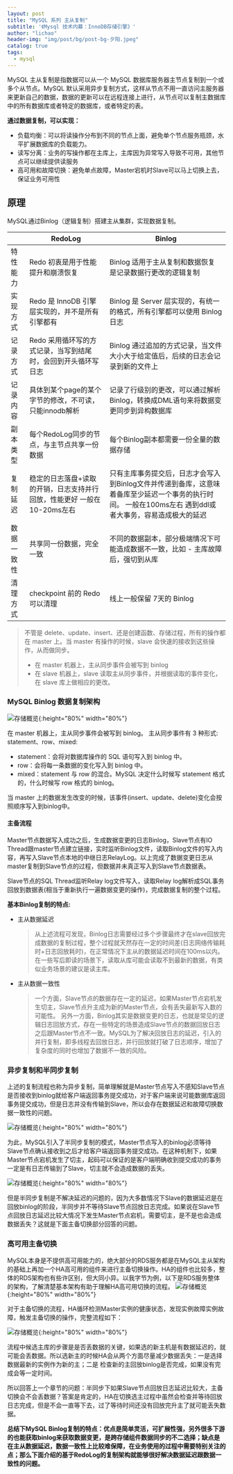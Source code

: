 ```yaml
---
layout: post
title: "MySQL 系列 主从复制"
subtitle: '《Mysql 技术内幕：InnoDB存储引擎》'
author: "lichao"
header-img: "img/post/bg/post-bg-夕阳.jpeg"
catalog: true
tags:
  - mysql
---
```


MySQL 主从复制是指数据可以从一个 MySQL 数据库服务器主节点复制到一个或多个从节点。MySQL 默认采用异步复制方式，这样从节点不用一直访问主服务器来更新自己的数据，数据的更新可以在远程连接上进行，从节点可以复制主数据库中的所有数据库或者特定的数据库，或者特定的表。

**通过数据复制，可以实现：**

- 负载均衡：可以将读操作分布到不同的节点上面，避免单个节点服务瓶颈，水平扩展数据库的负载能力。
- 读写分离：业务的写操作都在主库上，主库因为异常写入导致不可用，其他节点可以继续提供读服务
- 高可用和故障切换：避免单点故障，Master宕机时Slave可以马上切换上去，保证业务可用性

## 原理

MySQL通过Binlog（逻辑复制）搭建主从集群，实现数据复制。

|  | RedoLog | Binlog |
| --- | --- | --- |
| 特性能力  | Redo 初衷是用于性能提升和崩溃恢复 | Binlog 适用于主从复制和数据恢复 是记录数据行更改的逻辑复制 |
| 实现方式 | Redo 是 InnoDB 引擎层实现的，并不是所有引擎都有 | Binlog 是 Server 层实现的，有统一的格式，所有引擎都可以使用 Binlog 日志 |
| 记录方式 | Redo 采用循环写的方式记录，当写到结尾时，会回到开头循环写日志 | Binlog 通过追加的方式记录，当文件大小大于给定值后，后续的日志会记录到新的文件上 |
| 记录内容 | 具体到某个page的某个字节的修改，不可读，只能innodb解析 | 记录了行级别的更改，可以通过解析Binlog，转换成DML语句来将数据变更同步到异构数据库 |
| 副本类型 | 每个RedoLog同步的节点，与主节点共享一份数据 | 每个Binlog副本都需要一份全量的数据存储 |
| 复制延迟 | 稳定的日志落盘+读取的开销，日志支持并行回放，性能更好 一般在10-20ms左右 | 只有主库事务提交后，日志才会写入到Binlog文件并传递到备库，这意味着备库至少延迟一个事务的执行时间。 一般在100ms左右 遇到ddl或者大事务，容易造成极大的延迟 |
| 数据一致性 | 共享同一份数据，完全一致  | 不同的数据副本，部分极端情况下可能造成数据不一致，比如 - 主库故障后，强切到从库 |
| 清理方式 |  checkpoint 前的 Redo 可以清理 | 线上一般保留 7天的 Binlog |

> 不管是 delete、update、insert、还是创建函数、存储过程，所有的操作都在 master 上。当 master 有操作的时候，slave 会快速的接收到这些操作，从而做同步。
>
> - 在 master 机器上，主从同步事件会被写到 binlog
> - 在 slave 机器上，slave 读取主从同步事件，并根据读取的事件变化，在 slave 库上做相应的更改。

### MySQL Binlog 数据复制架构

![存储概览](/img/post/mysql/binlog_overview.png){:height="80%" width="80%"}

在 master 机器上，主从同步事件会被写到 binlog。 主从同步事件有 3 种形式: statement、row、mixed:

- statement：会将对数据库操作的 SQL 语句写入到 binlog 中。
- row：会将每一条数据的变化写入到 binlog 中。
- mixed：statement 与 row 的混合。MySQL 决定什么时候写 statement 格式的，什么时候写 row 格式的 binlog。

当 master 上的数据发生改变的时候，该事件(insert、update、delete)变化会按照顺序写入到binlog中。

#### 主备流程

Master节点数据写入成功之后，生成数据变更的日志Binlog，Slave节点有IO Thread跟master节点建立链接，实时监听Binlog文件，读取Binlog文件的写入内容，再写入Slave节点本地的中继日志RelayLog。以上完成了数据变更日志从master复制到Slave节点的过程，但数据并未真正写入到Slave节点数据表。

Slave节点的SQL Thread监听Relay log文件写入，读取Relay log解析成SQL事务回放到数据表(相当于重新执行一遍数据变更的操作)，完成数据复制的整个过程。

**基本Binlog复制的特点:**

- 主从数据延迟
  > 从上述流程可发现，Binlog日志需要经过多个步骤最终才在slave回放完成数据的复制过程，整个过程就天然存在一定的时间差(日志网络传输耗时+日志回放耗时)，在正常情况下主从的数据延迟时间在100ms以内。在一些写后即读的场景下，读取从库可能会读取不到最新的数据，有类似业务场景的建议是读主库。
- 主从数据一致性
  > 一个方面，Slave节点的数据存在一定的延迟，如果Master节点宕机发生切主，Slave节点升主成为新的Master节点，会有丢失最新写入数的可能性。
  > 另外一方面，Binlog其实是数据变更的日志，也就是常见的逻辑日志回放方式，存在一些特定的场景造成Slave节点的数据回放日志之后跟Master节点不一致。MySQL为了解决回放日志的延迟，引入的并行复制，即多线程去回放日志，并行回放就打破了日志顺序，增加了复杂度的同时也增加了数据不一致的风险。

### 异步复制和半同步复制

上述的复制流程也称为异步复制，简单理解就是Master节点写入不感知Slave节点是否接收到binlog就给客户端返回事务提交成功，对于客户端来说可能数据库返回事务提交成功，但是日志并没有传输到Slave，所以会存在数据延迟和故障切换数据一致性的问题。

![存储概览](/img/post/mysql/主从异步复制.png){:height="80%" width="80%"}

为此，MySQL引入了半同步复制的模式，Master节点写入的binlog必须等待Slave节点确认接收到之后才给客户端返回事务提交成功。在这种机制下，如果Master节点宕机发生了切主，起码可以保证的是客户端明确收到提交成功的事务一定是有日志传输到了Slave，切主就不会造成数据的丢失。

![存储概览](/img/post/mysql/主从半同步复制.png){:height="80%" width="80%"}

但是半同步复制是不解决延迟的问题的，因为大多数情况下Slave的数据延迟是在回放binlog的阶段，半同步并不等待Slave节点回放日志完成。如果说在Slave节点回放日志延迟比较大情况下发生Master节点宕机，需要切主，是不是也会造成数据丢失？这就是下面主备切换部分回答的问题。

### 高可用主备切换

MySQL本身是不提供高可用能力的，绝大部分的RDS服务都是在MySQL主从架构的基础上再加一个HA高可用的组件来进行主备切换操作。HA的组件也比较多，整体的RDS架构也有些许区别，但大同小异。以我字节为例，以下是RDS服务整体的架构，了解清楚基本架构有助于理解HA高可用切换的流程。
![存储概览](/img/post/mysql/高可用架构.png){:height="80%" width="80%"}

对于主备切换的流程，HA循环检测Master实例的健康状态，发现实例故障实例故障，触发主备切换的操作，完整流程如下：

![存储概览](/img/post/mysql/主备切换.png){:height="80%" width="80%"}

流程中候选主库的步骤是是否丢数据的关键，如果选的新主机是有数据延迟的，就可能会丢数据。所以选新主的时候HA会从两个方面尽量减少数据丢失：一是选择数据最新的实例作为新的主；二是 检查新的主回放binlog是否完成，如果没有完成会等一定时间。

所以回答上一个章节的问题：半同步下如果Slave节点回放日志延迟比较大，主备切换会不会丢数据？答案是肯定的，HA在切换选主过程中虽然会检查并等待回放日志完成，但是不会一直等下去，过了等待时间还没有回放完升主了就可能丢失数据。

**总结下MySQL Binlog复制的特点：优点是简单灵活，可扩展性强，另外很多下游的也能获取binlog来获取数据变更，是跨存储组件数据同步的不二选择；缺点是在主从数据延迟，数据一致性上比较难保障，在业务使用的过程中需要特别关注的点；那么下面介绍的基于RedoLog的复制架构就能够很好解决数据延迟跟数据一致性的问题。**
